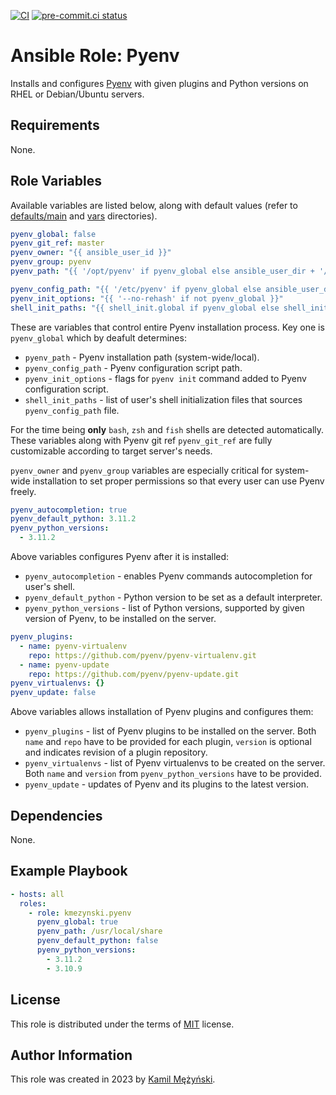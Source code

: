[![CI](https://github.com/kmezynski/ansible-role-pyenv/actions/workflows/ci.yml/badge.svg?branch=master)](https://github.com/kmezynski/ansible-role-pyenv/actions/workflows/ci.yml)
[![pre-commit.ci status](https://results.pre-commit.ci/badge/github/kmezynski/ansible-role-pyenv/master.svg)](https://results.pre-commit.ci/latest/github/kmezynski/ansible-role-pyenv/master)

# Ansible Role: Pyenv

Installs and configures [Pyenv](https://github.com/pyenv/pyenv) with
given plugins and Python versions on RHEL or Debian/Ubuntu servers.

## Requirements

None.

## Role Variables

Available variables are listed below, along with default values (refer to
[defaults/main](defaults/main) and [vars](vars) directories).

```yaml
pyenv_global: false
pyenv_git_ref: master
pyenv_owner: "{{ ansible_user_id }}"
pyenv_group: pyenv
pyenv_path: "{{ '/opt/pyenv' if pyenv_global else ansible_user_dir + '/.pyenv' }}"

pyenv_config_path: "{{ '/etc/pyenv' if pyenv_global else ansible_user_dir + '/.dotfiles' }}"
pyenv_init_options: "{{ '--no-rehash' if not pyenv_global }}"
shell_init_paths: "{{ shell_init.global if pyenv_global else shell_init.local }}"
```

These are variables that control entire Pyenv installation process. Key one is
`pyenv_global` which by deafult determines:

- `pyenv_path` - Pyenv installation path (system-wide/local).
- `pyenv_config_path` - Pyenv configuration script path.
- `pyenv_init_options` - flags for `pyenv init` command added to
  Pyenv configuration script.
- `shell_init_paths` - list of user's shell initialization files that sources
  `pyenv_config_path` file.

For the time being **only** `bash`, `zsh` and `fish` shells are detected
automatically. These variables along with Pyenv git ref `pyenv_git_ref` are
fully customizable according to target server's needs.

`pyenv_owner` and `pyenv_group` variables are especially critical for
system-wide installation to set proper permissions so that every user can use
Pyenv freely.

```yaml
pyenv_autocompletion: true
pyenv_default_python: 3.11.2
pyenv_python_versions:
  - 3.11.2
```

Above variables configures Pyenv after it is installed:

- `pyenv_autocompletion` - enables Pyenv commands autocompletion for user's
  shell.
- `pyenv_default_python` - Python version to be set as a default interpreter.
- `pyenv_python_versions` - list of Python versions, supported by given version
  of Pyenv, to be installed on the server.

```yaml
pyenv_plugins:
  - name: pyenv-virtualenv
    repo: https://github.com/pyenv/pyenv-virtualenv.git
  - name: pyenv-update
    repo: https://github.com/pyenv/pyenv-update.git
pyenv_virtualenvs: {}
pyenv_update: false
```

Above variables allows installation of Pyenv plugins and configures them:

- `pyenv_plugins` - list of Pyenv plugins to be installed on the server. Both
  `name` and `repo` have to be provided for each plugin, `version` is optional
  and indicates revision of a plugin repository.
- `pyenv_virtualenvs` - list of Pyenv virtualenvs to be created on the server.
  Both `name` and `version` from `pyenv_python_versions` have to be provided.
- `pyenv_update` - updates of Pyenv and its plugins to the latest version.

## Dependencies

None.

## Example Playbook

```yaml
- hosts: all
  roles:
    - role: kmezynski.pyenv
      pyenv_global: true
      pyenv_path: /usr/local/share
      pyenv_default_python: false
      pyenv_python_versions:
        - 3.11.2
        - 3.10.9
```

## License

This role is distributed under the terms of [MIT](https://opensource.org/license/mit/)
license.

## Author Information

This role was created in 2023 by [Kamil Mężyński](https://github.com/kmezynski).
